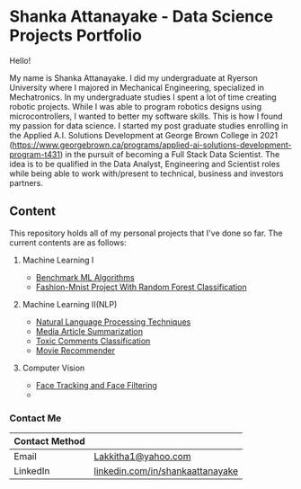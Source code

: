 # Shanka Attanayake - Data Science Projects Portfolio

Hello! 

My name is Shanka Attanayake. I did my undergraduate at Ryerson University where I majored in Mechanical Engineering, specialized in Mechatronics. In my undergraduate studies I spent a lot of time creating robotic projects. While I was able to program robotics designs using microcontrollers, I wanted to better my software skills. This is how I found my passion for data science. I started my post graduate studies enrolling in the Applied A.I. Solutions Development at George Brown College in 2021 (https://www.georgebrown.ca/programs/applied-ai-solutions-development-program-t431) in the pursuit of becoming a Full Stack Data Scientist. The idea is to be qualified in the Data Analyst, Engineering and Scientist roles while being able to work with/present to technical, business and investors partners.

## Content

This repository holds all of my personal projects that I've done so far. The current contents are as follows:

1. Machine Learning I
    - [Benchmark ML Algorithms](https://github.com/shankaattanayake/Data-Science/tree/main/Machine%20Learning%201%20Algorithm/Benchmark_ML_Algorithms)
    - [Fashion-Mnist Project With Random Forest Classification](https://github.com/shankaattanayake/Data-Science/tree/main/Machine%20Learning%201%20Algorithm/Fashion-Mnist%20Project)

2. Machine Learning II(NLP)
    - [Natural Language Processing Techniques](https://github.com/shankaattanayake/Data-Science/tree/main/Machine%20Learning%20II/Natural%20Language%20Processing%20Techniques)
    - [Media Article Summarization](https://github.com/shankaattanayake/Data-Science/tree/main/Machine%20Learning%20II/Media%20Article%20Summarization)
    - [Toxic Comments Classification](https://github.com/shankaattanayake/Data-Science/tree/main/Machine%20Learning%20II/Toxic%20Comment%20Classification%20Using%20NLP)
    - [Movie Recommender](https://github.com/shankaattanayake/Data-Science/tree/main/Machine%20Learning%20II/Movie%20Recommender)

3. Computer Vision
    - [Face Tracking and Face Filtering](https://github.com/shankaattanayake/Data-Science/tree/main/Computer%20Vision/Face%20Tracking%20and%20Face%20Filtering)
    - 
### Contact Me

| Contact Method |  |
| --- | --- |
| Email | Lakkitha1@yahoo.com |
| LinkedIn | [linkedin.com/in/shankaattanayake](https://linkedin.com/in/shankaattanayake) |
